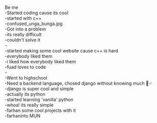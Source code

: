 Be me <br>
-Started coding cause its cool<br>
-started with c++ <br>
-confused_unga_bunga.jpg<br>
-Got into a problem <br>
-its really difficult<br> 
-couldn't solve it<br>
-<br>
-started making some cool website cause c++ is hard <br>
-everybody liked them <br>
-i liked how everybody liked them<br>
-fuad loves to code <br>
-<br>
-Went to highschool <br>
-Need a backend language, chosed django without knowing much 🏽‍♂️<br>
-django is super cool and simple <br>
-actually its python <br>
-started learning 'vanilla' python <br>
-whoa! its really simple <br>
-farhan some cool projects with it <br>
-farhaninto MUN <br>
